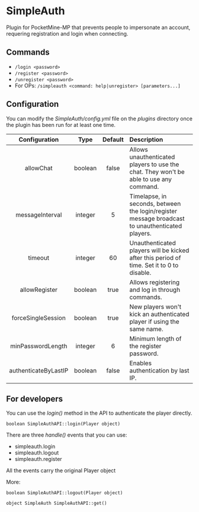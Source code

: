 # SimpleAuth

Plugin for PocketMine-MP that prevents people to impersonate an account, requering registration and login when connecting.


## Commands


* `/login <password>`
* `/register <password>`
* `/unregister <password>`
* For OPs: `/simpleauth <command: help|unregister> [parameters...]`


## Configuration

You can modify the _SimpleAuth/config.yml_ file on the _plugins_ directory once the plugin has been run for at least one time.

| Configuration | Type | Default | Description |
| :---: | :---: | :---: | :--- |
| allowChat | boolean | false | Allows unauthenticated players to use the chat. They won't be able to use any command. |
| messageInterval | integer | 5 | Timelapse, in seconds, between the login/register message broadcast to unauthenticated players. |
| timeout | integer | 60 | Unauthenticated players will be kicked after this period of time. Set it to 0 to disable. |
| allowRegister | boolean | true | Allows registering and log in through commands. |
| forceSingleSession | boolean | true | New players won't kick an authenticated player if using the same name. |
| minPasswordLength | integer | 6 | Minimum length of the register password. |
| authenticateByLastIP | boolean | false | Enables authentication by last IP. |


## For developers


You can use the _login()_ method in the API to authenticate the player directly.

`boolean SimpleAuthAPI::login(Player object)`

There are three _handle()_ events that you can use:

* simpleauth.login
* simpleauth.logout
* simpleauth.register

All the events carry the original Player object

More:

`boolean SimpleAuthAPI::logout(Player object)`

`object SimpleAuth SimpleAuthAPI::get()`
